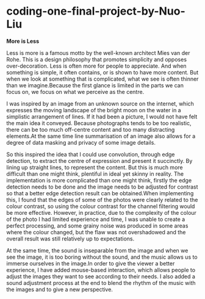 # coding-one-final-project-by-Nuo-Liu

**More is Less**

Less is more is a famous motto by the well-known architect Mies van der Rohe. This is a design philosophy that promotes simplicity and opposes over-decoration. Less is often more for people to appreciate. And when something is simple, it often contains, or is shown to have more content. But when we look at something that is complicated, what we see is often thinner than we imagine.Because the first glance is limited in the parts we can focus on, we focus on what we perceive as the centre.

I was inspired by an image from an unknown source on the internet, which expresses the moving landscape of the bright moon on the water in a simplistic arrangement of lines. If it had been a picture, I would not have felt the main idea it conveyed. Because photographs tends to be too realistic, there can be too much off-centre content and too many distracting elements.At the same time line summarisation of an image also allows for a degree of data masking and privacy of some image details.

So this inspired the idea that I could use convolution, through edge detection, to extract the centre of expression and present it succinctly. By lining up straight lines, to represent the content. But this is much more difficult than one might think, plentiful in ideal yet skinny in reality. The implementation is more complicated than one might think, firstly the edge detection needs to be done and the image needs to be adjusted for contrast so that a better edge detection result can be obtained.When implementing this, I found that the edges of some of the photos were clearly related to the colour contrast, so using the colour contrast for the channel filtering would be more effective. However, in practice, due to the complexity of the colour of the photo I had limited experience and time, I was unable to create a perfect processing, and some grainy noise was produced in some areas where the colour changed, but the flaw was not overshadowed and the overall result was still relatively up to expectations.

At the same time, the sound is inseparable from the image and when we see the image, it is too boring without the sound, and the music allows us to immerse ourselves in the image.In order to give the viewer a better experience, I have added mouse-based interaction, which allows people to adjust the images they want to see according to their needs. I also added a sound adjustment process at the end to blend the rhythm of the music with the images and to give a new perspective.
